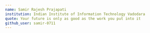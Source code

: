 ```yaml
---
name: Samir Rajesh Prajapati
institution: Indian Institute of Information Technology Vadodara
quote: Your future is only as good as the work you put into it
github_user: samir-0711
---
```

